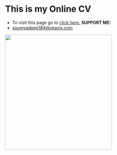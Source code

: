 # This is my Online CV

 - To visit this page go to [click here.](https://imsoumya18.github.io/cv)
 **SUPPORT ME:**
 - soumyadeep184@okaxis.com
<img src="https://github.com/favicon.ico" height="377" width="349">
